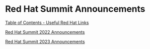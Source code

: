 # Red Hat Summit Announcements

[Table of Contents - Useful Red Hat Links](https://github.com/pslucas0212/UsefulRedHatLinks)

[Red Hat Summit 2022 Announcements](https://github.com/pslucas0212/Red-Hat-Summit-2022/)

[Red Hat Summit 2023 Announcements](https://github.com/pslucas0212/Red-Hat-Summit-2023)
